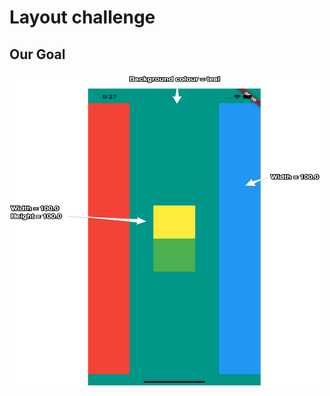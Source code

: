 

# Layout challenge

## Our Goal

 <img align="center" alt="GIF" src="https://github.com/LukaMel-B/Layout-challenge/blob/main/images/Layout-Challenge-Specs.png?raw=true" width="500" height="500" />
